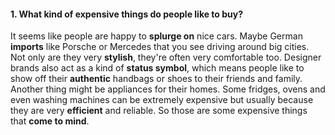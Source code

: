 #### 1. What kind of expensive things do people like to buy?
It seems like people are happy to **splurge on** nice cars. Maybe German **imports** like Porsche or Mercedes that you see driving around big cities. Not only are they very **stylish**, they're often very comfortable too. Designer brands also act as a kind of **status symbol**, which means people like to show off their **authentic** handbags or shoes to their friends and family. Another thing might be appliances for their homes. Some fridges, ovens and even washing machines can be extremely expensive but usually because they are very **efficient** and reliable. So those are some expensive things that **come to mind**.
